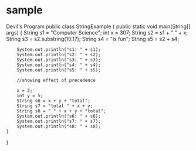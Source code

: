 # sample

Devil's Program
public class StringExample
{	public static void main(String[] args)
	{	String s1 = "Computer Science";
		int x = 307;
		String s2 = s1 + " " + x;
		String s3 = s2.substring(10,17);
		String s4 = "is fun";
		String s5 = s2 + s4;
		
		System.out.println("s1: " + s1);
		System.out.println("s2: " + s2);
		System.out.println("s3: " + s3);
		System.out.println("s4: " + s4);
		System.out.println("s5: " + s5);
		
		//showing effect of precedence
		
		x = 3;
		int y = 5;
		String s6 = x + y + "total";
		String s7 = "total " + x + y;
		String s8 = " " + x + y + "total";
		System.out.println("s6: " + s6);
		System.out.println("s7: " + s7);
		System.out.println("s8: " + s8);
	}
}
